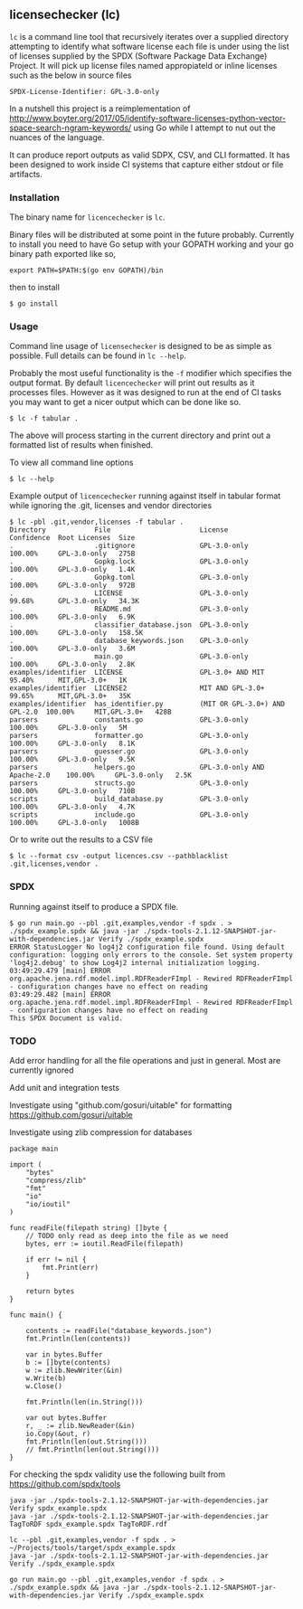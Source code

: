 licensechecker (lc)
-------------------
`lc` is a command line tool that recursively iterates over a supplied directory
attempting to identify what software license each file is under using the list
of licenses supplied by the SPDX (Software Package Data Exchange) Project. It will pick up 
license files named appropiateld or inline licenses such as the below in source files

`SPDX-License-Identifier: GPL-3.0-only`

In a nutshell this project is a reimplementation of http://www.boyter.org/2017/05/identify-software-licenses-python-vector-space-search-ngram-keywords/ using Go while I attempt to nut out the nuances of the language. 

It can produce report outputs as valid SDPX, CSV, and CLI formatted. It has been designed to work inside CI systems that capture either stdout or file artifacts.

### Installation

The binary name for `licencechecker` is `lc`.

Binary files will be distributed at some point in the future probably. Currently to install you need to have Go setup with your GOPATH working and your go binary path exported like so,

```
export PATH=$PATH:$(go env GOPATH)/bin
```

then to install

```
$ go install
```


### Usage

Command line usage of `licensechecker` is designed to be as simple as possible.
Full details can be found in `lc --help`.

Probably the most useful functionality is the `-f` modifier which specifies the output format.
By default `licencechecker` will print out results as it processes files. However as it was designed
to run at the end of CI tasks you may want to get a nicer output which can be done like so.

```
$ lc -f tabular .
```

The above will process starting in the current directory and print out a formatted list of results when finished.

To view all command line options

```
$ lc --help
```

Example output of `licencechecker` running against itself in tabular format while ignoring the .git, licenses and vendor directories

```
$ lc -pbl .git,vendor,licenses -f tabular .
Directory            File                      License                        Confidence  Root Licenses  Size
.                    .gitignore                GPL-3.0-only                   100.00%     GPL-3.0-only   275B
.                    Gopkg.lock                GPL-3.0-only                   100.00%     GPL-3.0-only   1.4K
.                    Gopkg.toml                GPL-3.0-only                   100.00%     GPL-3.0-only   972B
.                    LICENSE                   GPL-3.0-only                   99.68%      GPL-3.0-only   34.3K
.                    README.md                 GPL-3.0-only                   100.00%     GPL-3.0-only   6.9K
.                    classifier_database.json  GPL-3.0-only                   100.00%     GPL-3.0-only   158.5K
.                    database_keywords.json    GPL-3.0-only                   100.00%     GPL-3.0-only   3.6M
.                    main.go                   GPL-3.0-only                   100.00%     GPL-3.0-only   2.8K
examples/identifier  LICENSE                   GPL-3.0+ AND MIT               95.40%      MIT,GPL-3.0+   1K
examples/identifier  LICENSE2                  MIT AND GPL-3.0+               99.65%      MIT,GPL-3.0+   35K
examples/identifier  has_identifier.py         (MIT OR GPL-3.0+) AND GPL-2.0  100.00%     MIT,GPL-3.0+   428B
parsers              constants.go              GPL-3.0-only                   100.00%     GPL-3.0-only   5M
parsers              formatter.go              GPL-3.0-only                   100.00%     GPL-3.0-only   8.1K
parsers              guesser.go                GPL-3.0-only                   100.00%     GPL-3.0-only   9.5K
parsers              helpers.go                GPL-3.0-only AND Apache-2.0    100.00%     GPL-3.0-only   2.5K
parsers              structs.go                GPL-3.0-only                   100.00%     GPL-3.0-only   710B
scripts              build_database.py         GPL-3.0-only                   100.00%     GPL-3.0-only   4.7K
scripts              include.go                GPL-3.0-only                   100.00%     GPL-3.0-only   1008B
```

Or to write out the results to a CSV file

```
$ lc --format csv -output licences.csv --pathblacklist .git,licenses,vendor .
```


### SPDX

Running against itself to produce a SPDX file.

```
$ go run main.go --pbl .git,examples,vendor -f spdx . > ./spdx_example.spdx && java -jar ./spdx-tools-2.1.12-SNAPSHOT-jar-with-dependencies.jar Verify ./spdx_example.spdx
ERROR StatusLogger No log4j2 configuration file found. Using default configuration: logging only errors to the console. Set system property 'log4j2.debug' to show Log4j2 internal initialization logging.
03:49:29.479 [main] ERROR org.apache.jena.rdf.model.impl.RDFReaderFImpl - Rewired RDFReaderFImpl - configuration changes have no effect on reading
03:49:29.482 [main] ERROR org.apache.jena.rdf.model.impl.RDFReaderFImpl - Rewired RDFReaderFImpl - configuration changes have no effect on reading
This SPDX Document is valid.
```

### TODO

Add error handling for all the file operations and just in general. Most are currently ignored

Add unit and integration tests

Investigate using "github.com/gosuri/uitable" for formatting https://github.com/gosuri/uitable

Investigate using zlib compression for databases

```
package main

import (
	"bytes"
	"compress/zlib"
	"fmt"
	"io"
	"io/ioutil"
)

func readFile(filepath string) []byte {
	// TODO only read as deep into the file as we need
	bytes, err := ioutil.ReadFile(filepath)

	if err != nil {
		fmt.Print(err)
	}

	return bytes
}

func main() {

	contents := readFile("database_keywords.json")
	fmt.Println(len(contents))

	var in bytes.Buffer
	b := []byte(contents)
	w := zlib.NewWriter(&in)
	w.Write(b)
	w.Close()

	fmt.Println(len(in.String()))

	var out bytes.Buffer
	r, _ := zlib.NewReader(&in)
	io.Copy(&out, r)
	fmt.Println(len(out.String()))
	// fmt.Println(len(out.String()))
}
```

For checking the spdx validity use the following built from https://github.com/spdx/tools

```
java -jar ./spdx-tools-2.1.12-SNAPSHOT-jar-with-dependencies.jar Verify spdx_example.spdx
java -jar ./spdx-tools-2.1.12-SNAPSHOT-jar-with-dependencies.jar TagToRDF spdx_example.spdx TagToRDF.rdf

lc --pbl .git,examples,vendor -f spdx . > ~/Projects/tools/target/spdx_example.spdx
java -jar ./spdx-tools-2.1.12-SNAPSHOT-jar-with-dependencies.jar Verify ./spdx_example.spdx

go run main.go --pbl .git,examples,vendor -f spdx . > ./spdx_example.spdx && java -jar ./spdx-tools-2.1.12-SNAPSHOT-jar-with-dependencies.jar Verify ./spdx_example.spdx
```

